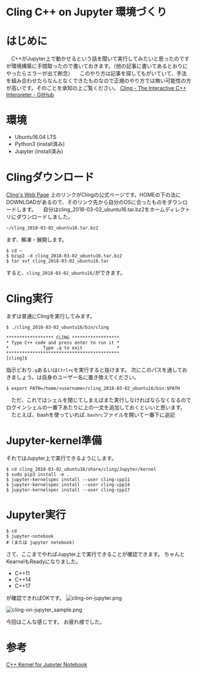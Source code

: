 # Cling C++ on Jupyter 環境づくり

# はじめに
　C++がJupyter上で動かせるという話を聞いて実行してみたいと思ったのですが環境構築に手間取ったので書いておきます。（他の記事に書いてあるとおりにやったらエラーが出て断念）
　このやり方は記事を探してもがいていて、手法を組み合わせたらなんとなくできたものなので正規のやり方では無い可能性の方が高いです。そのことを承知の上ご覧ください。
<a href="https://github.com/root-project/cling">Cling - The Interactive C++ Interpreter - GitHub</a>

# 環境
- Ubuntu16.04 LTS
- Python3 (install済み)
- Jupyter (install済み)

# Clingダウンロード
<a href="https://cdn.rawgit.com/root-project/cling/master/www/index.html">Cling's Web Page</a>
上のリンクがClingの公式ページです。HOMEの下の法にDOWNLOADがあるので、<a herf="https://root.cern.ch/download/cling/">そのリンク</a>先から自分のOSに合ったものをダウンロードします。
　自分はcling_2018-03-02_ubuntu16.tar.bz2をホームディレクトリにダウンロードしました。

```
~/cling_2018-03-02_ubuntu16.tar.bz2
```

まず、解凍・展開します。

```
$ cd ~
$ bzip2 -d cling_2018-03-02_ubuntu16.tar.bz2
$ tar xvf cling_2018-03-02_ubuntu16.tar
```

すると、`cling_2018-03-02_ubuntu16/`ができます。

# Cling実行
まずは普通にClingを実行してみます。

```
$ ./cling_2018-03-02_ubuntu16/bin/cling

****************** CLING ******************
* Type C++ code and press enter to run it *
*             Type .q to exit             *
*******************************************
[cling]$ 
```

指示どおり`.q`あるいは`Ctrl+c`を実行すると抜けます。
次にこのパスを通しておきましょう。<username>は自身のユーザー名に置き換えてください。

```
$ export PATH=/home/<username>/cling_2018-03-02_ubuntu16/bin:$PATH
```

　ただ、これではシェルを閉じてしまえばまた実行しなければならなくなるのでログインシェルの一番下あたりに上の一文を追加しておくといいと思います。
　たとえば、bashを使っていれば`.bashrc`ファイルを開いて一番下に追記

# Jupyter-kernel準備
それではJupyter上で実行できるようにします。

```
$ cd cling_2018-03-02_ubuntu16/share/cling/Jupyter/kernel
$ sudo pip3 install -e .
$ jupyter-kernelspec install --user cling-cpp11
$ jupyter-kernelspec install --user cling-cpp14
$ jupyter-kernelspec install --user cling-cpp17
```

# Jupyter実行
```
$ cd
$ jupyter-notebook
# (または jupyter notebook)
```
さて、ここまでやればJupyter上で実行できることが確認できます。
ちゃんとKearnelもReadyになりました。

- C++11
- C++14
- C++17

が確認できればOKです。
![cling-on-jupyter.png](https://qiita-image-store.s3.amazonaws.com/0/195174/c40c2025-f560-bdef-5e59-5b50c806cdd8.png)


![cling-on-jupyter_sample.png](https://qiita-image-store.s3.amazonaws.com/0/195174/98c3b3ed-2487-5512-cec7-822412eca6bc.png)


今回はこんな感じです。
お疲れ様でした。

# 参考
<a href="http://shuvomoy.github.io/blog/programming/2016/08/04/Cpp-kernel-for-Jupyter.html">C++ Kernel for Jupyter Notebook</a>


